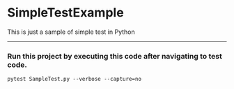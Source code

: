 # SimpleTestExample
This is just a sample of simple test in Python

---
### Run this project by executing this code after navigating to test code.
`pytest SampleTest.py --verbose --capture=no`
